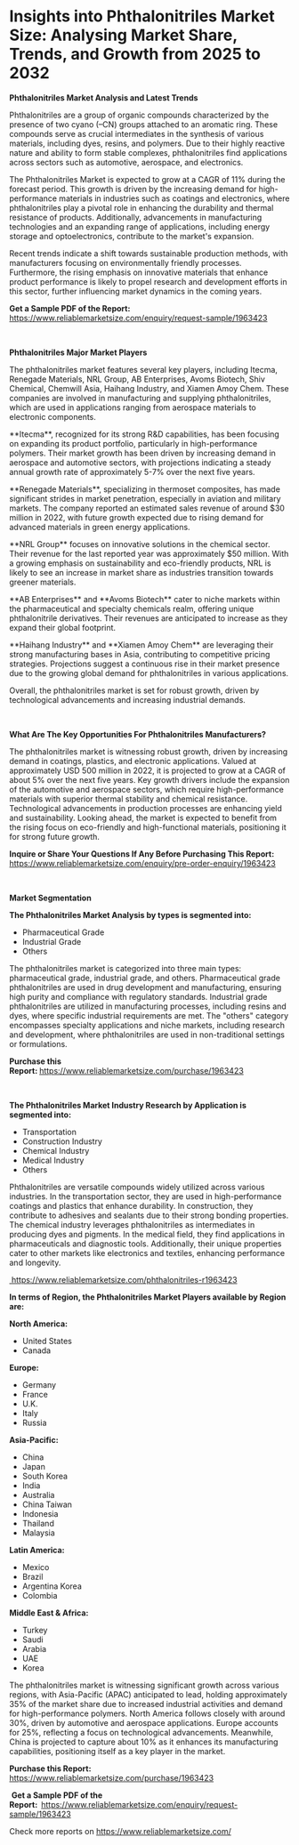 <p><h1>Insights into Phthalonitriles Market Size: Analysing Market Share, Trends, and Growth from 2025 to 2032</h1></p><p><strong>Phthalonitriles Market Analysis and Latest Trends</strong></p>
<p><p>Phthalonitriles are a group of organic compounds characterized by the presence of two cyano (–CN) groups attached to an aromatic ring. These compounds serve as crucial intermediates in the synthesis of various materials, including dyes, resins, and polymers. Due to their highly reactive nature and ability to form stable complexes, phthalonitriles find applications across sectors such as automotive, aerospace, and electronics.</p><p>The Phthalonitriles Market is expected to grow at a CAGR of 11% during the forecast period. This growth is driven by the increasing demand for high-performance materials in industries such as coatings and electronics, where phthalonitriles play a pivotal role in enhancing the durability and thermal resistance of products. Additionally, advancements in manufacturing technologies and an expanding range of applications, including energy storage and optoelectronics, contribute to the market's expansion.</p><p>Recent trends indicate a shift towards sustainable production methods, with manufacturers focusing on environmentally friendly processes. Furthermore, the rising emphasis on innovative materials that enhance product performance is likely to propel research and development efforts in this sector, further influencing market dynamics in the coming years.</p></p>
<p><strong>Get a Sample PDF of the Report:&nbsp;</strong> <a href="https://www.reliablemarketsize.com/enquiry/request-sample/1963423?utm_campaign=2944&utm_medium=2&utm_source=Github&utm_content=ia&utm_term=31032025&utm_id=phthalonitriles">https://www.reliablemarketsize.com/enquiry/request-sample/1963423</a></p>
<p>&nbsp;</p>
<p><strong>Phthalonitriles Major Market Players</strong></p>
<p><p>The phthalonitriles market features several key players, including Itecma, Renegade Materials, NRL Group, AB Enterprises, Avoms Biotech, Shiv Chemical, Chemwill Asia, Haihang Industry, and Xiamen Amoy Chem. These companies are involved in manufacturing and supplying phthalonitriles, which are used in applications ranging from aerospace materials to electronic components.</p><p>**Itecma**, recognized for its strong R&D capabilities, has been focusing on expanding its product portfolio, particularly in high-performance polymers. Their market growth has been driven by increasing demand in aerospace and automotive sectors, with projections indicating a steady annual growth rate of approximately 5-7% over the next five years.</p><p>**Renegade Materials**, specializing in thermoset composites, has made significant strides in market penetration, especially in aviation and military markets. The company reported an estimated sales revenue of around $30 million in 2022, with future growth expected due to rising demand for advanced materials in green energy applications.</p><p>**NRL Group** focuses on innovative solutions in the chemical sector. Their revenue for the last reported year was approximately $50 million. With a growing emphasis on sustainability and eco-friendly products, NRL is likely to see an increase in market share as industries transition towards greener materials.</p><p>**AB Enterprises** and **Avoms Biotech** cater to niche markets within the pharmaceutical and specialty chemicals realm, offering unique phthalonitrile derivatives. Their revenues are anticipated to increase as they expand their global footprint.</p><p>**Haihang Industry** and **Xiamen Amoy Chem** are leveraging their strong manufacturing bases in Asia, contributing to competitive pricing strategies. Projections suggest a continuous rise in their market presence due to the growing global demand for phthalonitriles in various applications. </p><p>Overall, the phthalonitriles market is set for robust growth, driven by technological advancements and increasing industrial demands.</p></p>
<p>&nbsp;</p>
<p><strong>What Are The Key Opportunities For Phthalonitriles Manufacturers?</strong></p>
<p><p>The phthalonitriles market is witnessing robust growth, driven by increasing demand in coatings, plastics, and electronic applications. Valued at approximately USD 500 million in 2022, it is projected to grow at a CAGR of about 5% over the next five years. Key growth drivers include the expansion of the automotive and aerospace sectors, which require high-performance materials with superior thermal stability and chemical resistance. Technological advancements in production processes are enhancing yield and sustainability. Looking ahead, the market is expected to benefit from the rising focus on eco-friendly and high-functional materials, positioning it for strong future growth.</p></p>
<p><strong>Inquire or Share Your Questions If Any Before Purchasing This Report:</strong> <a href="https://www.reliablemarketsize.com/enquiry/pre-order-enquiry/1963423?utm_campaign=2944&utm_medium=2&utm_source=Github&utm_content=ia&utm_term=31032025&utm_id=phthalonitriles">https://www.reliablemarketsize.com/enquiry/pre-order-enquiry/1963423</a></p>
<p>&nbsp;</p>
<p><strong>Market Segmentation</strong></p>
<p><strong>The Phthalonitriles Market Analysis by types is segmented into:</strong></p>
<p><ul><li>Pharmaceutical Grade</li><li>Industrial Grade</li><li>Others</li></ul></p>
<p><p>The phthalonitriles market is categorized into three main types: pharmaceutical grade, industrial grade, and others. Pharmaceutical grade phthalonitriles are used in drug development and manufacturing, ensuring high purity and compliance with regulatory standards. Industrial grade phthalonitriles are utilized in manufacturing processes, including resins and dyes, where specific industrial requirements are met. The "others" category encompasses specialty applications and niche markets, including research and development, where phthalonitriles are used in non-traditional settings or formulations.</p></p>
<p><strong>Purchase this Report:&nbsp;</strong><a href="https://www.reliablemarketsize.com/purchase/1963423?utm_campaign=2944&utm_medium=2&utm_source=Github&utm_content=ia&utm_term=31032025&utm_id=phthalonitriles">https://www.reliablemarketsize.com/purchase/1963423</a></p>
<p>&nbsp;</p>
<p><strong>The Phthalonitriles Market Industry Research by Application is segmented into:</strong></p>
<p><ul><li>Transportation</li><li>Construction Industry</li><li>Chemical Industry</li><li>Medical Industry</li><li>Others</li></ul></p>
<p><p>Phthalonitriles are versatile compounds widely utilized across various industries. In the transportation sector, they are used in high-performance coatings and plastics that enhance durability. In construction, they contribute to adhesives and sealants due to their strong bonding properties. The chemical industry leverages phthalonitriles as intermediates in producing dyes and pigments. In the medical field, they find applications in pharmaceuticals and diagnostic tools. Additionally, their unique properties cater to other markets like electronics and textiles, enhancing performance and longevity.</p></p>
<p><a href="https://www.reliablemarketsize.com/phthalonitriles-r1963423?utm_campaign=2944&utm_medium=2&utm_source=Github&utm_content=ia&utm_term=31032025&utm_id=phthalonitriles">&nbsp;https://www.reliablemarketsize.com/phthalonitriles-r1963423</a></p>
<p><strong>In terms of Region, the Phthalonitriles Market Players available by Region are:</strong></p>
<p>
    <p> <strong> North America: </strong>
        <ul>
            <li>United States</li>
            <li>Canada</li>
        </ul>
        </p> 
    <p> <strong> Europe: </strong>
        <ul>
            <li>Germany</li>
            <li>France</li>
            <li>U.K.</li>
            <li>Italy</li>
            <li>Russia</li>
        </ul>
        </p> 
    <p> <strong> Asia-Pacific: </strong>
        <ul>
            <li>China</li>
            <li>Japan</li>
            <li>South Korea</li>
            <li>India</li>
            <li>Australia</li>
            <li>China Taiwan</li>
            <li>Indonesia</li>
            <li>Thailand</li>
            <li>Malaysia</li>
        </ul>
        </p> 
    <p> <strong> Latin America: </strong>
        <ul>
            <li>Mexico</li>
            <li>Brazil</li>
            <li>Argentina Korea</li>
            <li>Colombia</li>
        </ul>
        </p> 
    <p> <strong> Middle East & Africa: </strong>
        <ul>
            <li>Turkey</li>
            <li>Saudi</li>
            <li>Arabia</li>
            <li>UAE</li>
            <li>Korea</li>
        </ul>
    </p>
    </p>
<p><p>The phthalonitriles market is witnessing significant growth across various regions, with Asia-Pacific (APAC) anticipated to lead, holding approximately 35% of the market share due to increased industrial activities and demand for high-performance polymers. North America follows closely with around 30%, driven by automotive and aerospace applications. Europe accounts for 25%, reflecting a focus on technological advancements. Meanwhile, China is projected to capture about 10% as it enhances its manufacturing capabilities, positioning itself as a key player in the market.</p></p>
<p><strong>Purchase this Report: </strong><a href="https://www.reliablemarketsize.com/purchase/1963423?utm_campaign=2944&utm_medium=2&utm_source=Github&utm_content=ia&utm_term=31032025&utm_id=phthalonitriles">https://www.reliablemarketsize.com/purchase/1963423</a></p>
<p>&nbsp;<strong>Get a Sample PDF of the Report:&nbsp;&nbsp;</strong><a href="https://www.reliablemarketsize.com/enquiry/request-sample/1963423?utm_campaign=2944&utm_medium=2&utm_source=Github&utm_content=ia&utm_term=31032025&utm_id=phthalonitriles">https://www.reliablemarketsize.com/enquiry/request-sample/1963423</a></p>
<p><strong></strong></p>
<p>Check more reports on <a href="https://www.reliablemarketsize.com/?utm_campaign=2944&utm_medium=2&utm_source=Github&utm_content=ia&utm_term=31032025&utm_id=phthalonitriles">https://www.reliablemarketsize.com/</a></p>